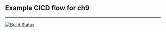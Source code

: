 ## Example CICD flow for ch9
---
[![Build Status](https://travis-ci.com/DevOps-with-Kubernetes/okeydokey.svg?branch=master)](https://travis-ci.com/DevOps-with-Kubernetes/okeydokey)
